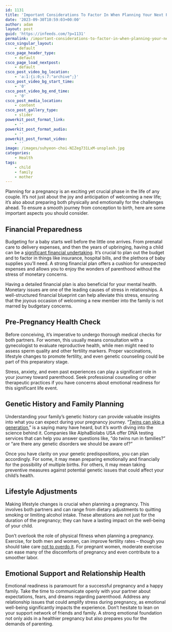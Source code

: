 ```yaml
---
id: 1131
title: 'Important Considerations To Factor In When Planning Your Next Pregnancy'
date: '2023-09-30T10:59:03+00:00'
author: adam
layout: post
guid: 'https://infeeds.com/?p=1131'
permalink: /important-considerations-to-factor-in-when-planning-your-next-pregnancy/
csco_singular_layout:
    - default
csco_page_header_type:
    - default
csco_page_load_nextpost:
    - default
csco_post_video_bg_location:
    - 'a:1:{i:0;s:7:"archive";}'
csco_post_video_bg_start_time:
    - '0'
csco_post_video_bg_end_time:
    - '0'
csco_post_media_location:
    - content
csco_post_gallery_type:
    - slider
powerkit_post_format_link:
    - ''
powerkit_post_format_audio:
    - ''
powerkit_post_format_video:
    - ''
image: /images/suhyeon-choi-NIZeg731LxM-unsplash.jpg
categories:
    - Health
tags:
    - child
    - family
    - mother
---
```


Planning for a pregnancy is an exciting yet crucial phase in the life of any couple. It’s not just about the joy and anticipation of welcoming a new life; it’s also about preparing both physically and emotionally for the challenges ahead. To ensure a smooth journey from conception to birth, here are some important aspects you should consider.

## **Financial Preparedness**

Budgeting for a baby starts well before the little one arrives. From prenatal care to delivery expenses, and then the years of upbringing, having a child can be a [significant financial undertaking](https://www.investopedia.com/articles/pf/08/budgeting-for-baby.asp). It’s crucial to plan out the budget and to factor in things like insurance, hospital bills, and the plethora of baby supplies you’ll need. A strong financial plan offers a cushion for unexpected expenses and allows you to enjoy the wonders of parenthood without the stress of monetary concerns.

Having a detailed financial plan is also beneficial for your mental health. Monetary issues are one of the leading causes of stress in relationships. A well-structured financial blueprint can help alleviate this stress, ensuring that the joyous occasion of welcoming a new member into the family is not marred by budgetary concerns.

## **Pre-Pregnancy Health Check**

Before conceiving, it’s imperative to undergo thorough medical checks for both partners. For women, this usually means consultation with a gynecologist to evaluate reproductive health, while men might need to assess sperm quality and other fertility markers. Proper vaccinations, lifestyle changes to promote fertility, and even genetic counseling could be part of this preparatory stage.

Stress, anxiety, and even past experiences can play a significant role in your journey toward parenthood. Seek professional counseling or other therapeutic practices if you have concerns about emotional readiness for this significant life event.

## **Genetic History and Family Planning**

Understanding your family’s genetic history can provide valuable insights into what you can expect during your pregnancy journey. “[Twins can skip a generation](https://alphabiolabsusa.com/learning-center/do-twins-run-in-families/),” is a saying many have heard, but it’s worth diving into the science behind it. Companies like AlphaBiolabs USA offer DNA testing services that can help you answer questions like, “do twins run in families?” or “are there any genetic disorders we should be aware of?”

Once you have clarity on your genetic predispositions, you can plan accordingly. For some, it may mean preparing emotionally and financially for the possibility of multiple births. For others, it may mean taking preventive measures against potential genetic issues that could affect your child’s health.

## **Lifestyle Adjustments**

Making lifestyle changes is crucial when planning a pregnancy. This involves both partners and can range from dietary adjustments to quitting smoking or limiting alcohol intake. These alterations are not just for the duration of the pregnancy; they can have a lasting impact on the well-being of your child.

Don’t overlook the role of physical fitness when planning a pregnancy. Exercise, for both men and women, can improve fertility rates – though you should take care [not to overdo it](https://www.ncbi.nlm.nih.gov/pmc/articles/PMC10310950/). For pregnant women, moderate exercise can ease many of the discomforts of pregnancy and even contribute to a smoother labor.

## **Emotional Support and Relationship Health**

Emotional readiness is paramount for a successful pregnancy and a happy family. Take the time to communicate openly with your partner about expectations, fears, and dreams regarding parenthood. Address any relationship issues that could amplify stress during pregnancy, as emotional well-being significantly impacts the experience. Don’t hesitate to lean on your support network of friends and family. A strong emotional foundation not only aids in a healthier pregnancy but also prepares you for the demands of parenting.